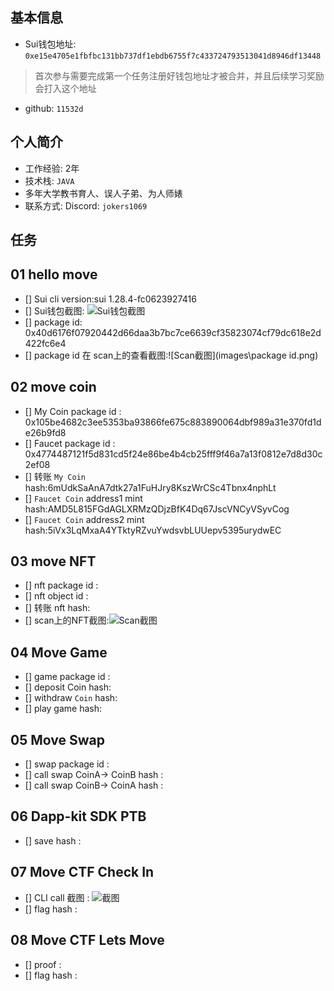 ## 基本信息
- Sui钱包地址: `0xe15e4705e1fbfbc131bb737df1ebdb6755f7c433724793513041d8946df13448`
> 首次参与需要完成第一个任务注册好钱包地址才被合并，并且后续学习奖励会打入这个地址
- github: `11532d`

## 个人简介
- 工作经验: 2年
- 技术栈: `JAVA` 
- 多年大学教书育人、误人子弟、为人师婊
- 联系方式: Discord: `jokers1069` 

## 任务

##   01 hello move  
- [] Sui cli version:sui 1.28.4-fc0623927416
- [] Sui钱包截图: ![Sui钱包截图](images\sui钱包.png)
- [] package id: 0x40d6176f07920442d66daa3b7bc7ce6639cf35823074cf79dc618e2d422fc6e4
- [] package id 在 scan上的查看截图:![Scan截图](images\package id.png)

##   02 move coin
- [] My Coin package id : 0x105be4682c3ee5353ba93866fe675c883890064dbf989a31e370fd1de26b9fd8
- [] Faucet package id : 0x4774487121f5d831cd5f24e86be4b4cb25fff9f46a7a13f0812e7d8d30c2ef08
- [] 转账 `My Coin` hash:6mUdkSaAnA7dtk27a1FuHJry8KszWrCSc4Tbnx4nphLt
- [] `Faucet Coin` address1 mint hash:AMD5L815FGdAGLXRMzQDjzBfK4Dq67JscVNCyVSyvCog
- [] `Faucet Coin` address2 mint hash:5iVx3LqMxaA4YTktyRZvuYwdsvbLUUepv5395urydwEC

##   03 move NFT
- [] nft package id :
- [] nft object id : 
- [] 转账 nft  hash:
- [] scan上的NFT截图:![Scan截图](./images/你的图片地址)

##   04 Move Game
- [] game package id :
- [] deposit Coin hash:
- [] withdraw `Coin` hash:
- [] play game hash:

##   05 Move Swap
- [] swap package id :
- [] call swap CoinA-> CoinB  hash :
- [] call swap CoinB-> CoinA  hash :

##   06 Dapp-kit SDK PTB
- [] save hash :

##   07 Move CTF Check In
- [] CLI call 截图 : ![截图](./images/你的图片地址)
- [] flag hash :

##   08 Move CTF Lets Move
- [] proof : 
- [] flag hash :
